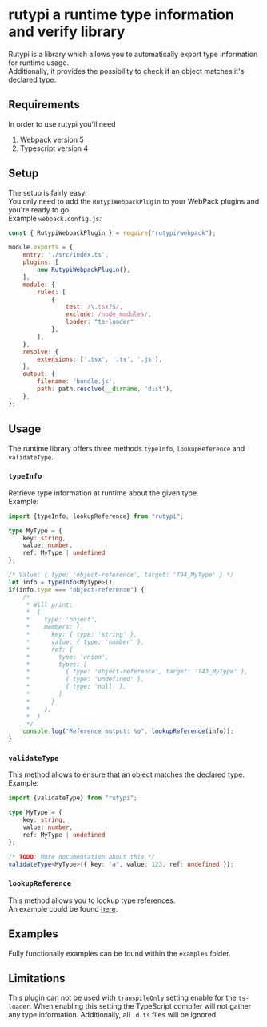# rutypi a runtime type information and verify library
Rutypi is a library which allows you to automatically export type information for runtime usage.  
Additionally, it provides the possibility to check if an object matches it's declared type.
  
## Requirements
In order to use rutypi you'll need
1. Webpack version 5
2. Typescript version 4

## Setup
The setup is fairly easy.  
You only need to add the `RutypiWebpackPlugin` to your WebPack plugins and you're ready to go.  
Example `webpack.config.js`:  
```js
const { RutypiWebpackPlugin } = require("rutypi/webpack");

module.exports = {
    entry: './src/index.ts',
    plugins: [
        new RutypiWebpackPlugin(),
    ],
    module: {
        rules: [
            {
                test: /\.tsx?$/,
                exclude: /node_modules/,
                loader: "ts-loader"
            },
        ],
    },
    resolve: {
        extensions: ['.tsx', '.ts', '.js'],
    },
    output: {
        filename: 'bundle.js',
        path: path.resolve(__dirname, 'dist'),
    },
};
```

## Usage
The runtime library offers three methods `typeInfo`, `lookupReference` and `validateType`.

### `typeInfo`
Retrieve type information at runtime about the given type.  
Example:
```ts
import {typeInfo, lookupReference} from "rutypi";

type MyType = {
    key: string,
    value: number,
    ref: MyType | undefined
};

/* Value: { type: 'object-reference', target: 'T94_MyType' } */
let info = typeInfo<MyType>();
if(info.type === "object-reference") {
    /*
     * Will print:
     *  {
     *    type: 'object',
     *    members: {
     *      key: { type: 'string' },
     *      value: { type: 'number' },
     *      ref: {
     *        type: 'union',
     *        types: [
     *          { type: 'object-reference', target: 'T43_MyType' },
     *          { type: 'undefined' },
     *          { type: 'null' },
     *        ]
     *      }
     *    },
     *  }
     */
    console.log("Reference output: %o", lookupReference(info));
}
```

### `validateType`
This method allows to ensure that an object matches the declared type.  
Example:  
```ts
import {validateType} from "rutypi";

type MyType = {
    key: string,
    value: number,
    ref: MyType | undefined
};

/* TODO: More documentation about this */
validateType<MyType>({ key: "a", value: 123, ref: undefined });
```

### `lookupReference`
This method allows you to lookup type references.  
An example could be found [here](#typeinfo).  

## Examples
Fully functionally examples can be found within the `examples` folder.  
  
## Limitations
This plugin can not be used with `transpileOnly` setting enable for the `ts-loader`. 
When enabling this setting the TypeScript compiler will not gather any type information.
Additionally, all `.d.ts` files will be ignored.